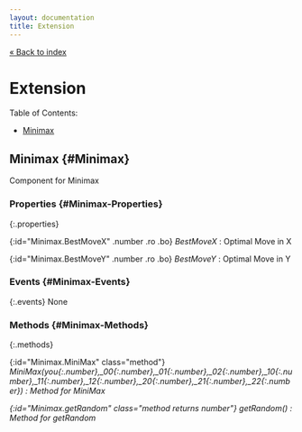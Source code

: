 ```yaml
---
layout: documentation
title: Extension
---
```


[&laquo; Back to index](index.html)
# Extension

Table of Contents:

* [Minimax](#Minimax)

## Minimax  {#Minimax}

Component for Minimax



### Properties  {#Minimax-Properties}

{:.properties}

{:id="Minimax.BestMoveX" .number .ro .bo} *BestMoveX*
: Optimal Move in X

{:id="Minimax.BestMoveY" .number .ro .bo} *BestMoveY*
: Optimal Move in Y

### Events  {#Minimax-Events}

{:.events}
None


### Methods  {#Minimax-Methods}

{:.methods}

{:id="Minimax.MiniMax" class="method"} <i/> MiniMax(*you*{:.number},*_00*{:.number},*_01*{:.number},*_02*{:.number},*_10*{:.number},*_11*{:.number},*_12*{:.number},*_20*{:.number},*_21*{:.number},*_22*{:.number})
: Method for MiniMax

{:id="Minimax.getRandom" class="method returns number"} <i/> getRandom()
: Method for getRandom
